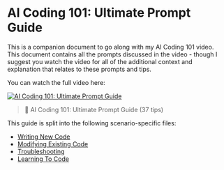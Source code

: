 # AI Coding 101: Ultimate Prompt Guide

This is a companion document to go along with my AI Coding 101 video. This document contains all the prompts discussed in the video - though I suggest you watch the video for all of the additional context and explanation that relates to these prompts and tips.

You can watch the full video here:

[![AI Coding 101: Ultimate Prompt Guide](https://img.youtube.com/vi/uwA3MMYBfAQ/0.jpg)](https://youtu.be/uwA3MMYBfAQ)
> 🎥 AI Coding 101: Ultimate Prompt Guide (37 tips)

This guide is split into the following scenario-specific files:

- [Writing New Code](writing-new-code.md)
- [Modifying Existing Code](modifying-existing-code.md)
- [Troubleshooting](troubleshooting.md)
- [Learning To Code](learning-to-code-guide.md)
